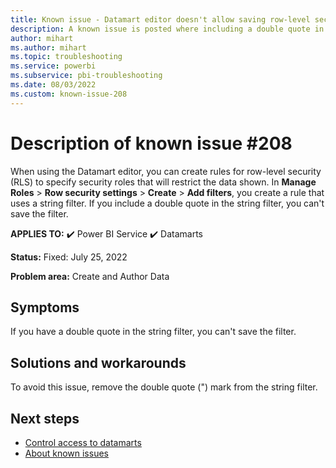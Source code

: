 ```yaml
---
title: Known issue - Datamart editor doesn't allow saving row-level security (RLS) rules that contain double quotes in the string filter
description: A known issue is posted where including a double quote in the string filter of a row-level security (RLS) rule prevents you from saving the filter.
author: mihart
ms.author: mihart
ms.topic: troubleshooting  
ms.service: powerbi
ms.subservice: pbi-troubleshooting
ms.date: 08/03/2022
ms.custom: known-issue-208
---
```

# Description of known issue #208

When using the Datamart editor, you can create rules for row-level security (RLS) to specify security roles that will restrict the data shown.  In **Manage Roles** > **Row security settings** > **Create** > **Add filters**, you create a rule that uses a string filter.  If you include a double quote in the string filter, you can't save the filter.

**APPLIES TO:** ✔️ Power BI Service ✔️ Datamarts

**Status:** Fixed: July 25, 2022

**Problem area:** Create and Author Data


## Symptoms

If you have a double quote in the string filter, you can't save the filter.

## Solutions and workarounds

To avoid this issue, remove the double quote (") mark from the string filter.

## Next steps

- [Control access to datamarts](/power-bi/transform-model/datamarts/datamarts-access-control)
- [About known issues](power-bi-known-issues.md)
